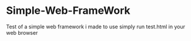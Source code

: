 # Simple-Web-FrameWork
Test of a simple web framework i made to use simply run test.html in your web browser 
